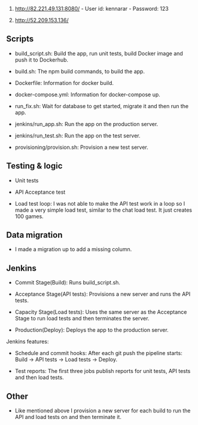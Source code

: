 1. http://82.221.49.131:8080/ - User id: kennarar - Password: 123

2. http://52.209.153.136/



## Scripts

- build_script.sh: Build the app, run unit tests, build Docker image and push it to Dockerhub.

- build.sh: The npm build commands, to build the app.

- Dockerfile: Information for docker build. 

- docker-compose.yml: Information for docker-compose up.

- run_fix.sh: Wait for database to get started, migrate it and then run the app.

- jenkins/run_app.sh: Run the app on the production server.

- jenkins/run_test.sh: Run the app on the test server.

- provisioning/provision.sh: Provision a new test server.



## Testing & logic

- Unit tests

- API Acceptance test

- Load test loop: I was not able to make the API test work in a loop so I made a very simple load test, similar to the chat load test. It just creates 100 games.



## Data migration

- I made a migration up to add a missing column.



## Jenkins

- Commit Stage(Build): Runs build_script.sh.

- Acceptance Stage(API tests): Provisions a new server and runs the API tests.

- Capacity Stage(Load tests): Uses the same server as the Acceptance Stage to run load tests and then terminates the server.

- Production(Deploy): Deploys the app to the production server.



Jenkins features:

- Schedule and commit hooks: After each git push the pipeline starts: Build -> API tests -> Load tests -> Deploy.

- Test reports: The first three jobs publish reports for unit tests, API tests and then load tests.



## Other

- Like mentioned above I provision a new server for each build to run the API and load tests on and then terminate it.

